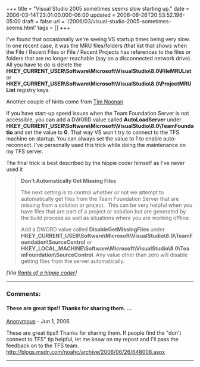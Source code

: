+++
title = "Visual Studio 2005 sometimes seems slow starting up."
date = 2006-03-14T23:01:00.000-06:00
updated = 2006-06-26T20:53:52.196-05:00
draft = false
url = '/2006/03/visual-studio-2005-sometimes-seems.html'
tags = []
+++

I've found that occasionally we're seeing VS startup times being very slow. In one recent case, it was the MRU files/folders (that list that shows when the File / Recent Files or File / Recent Projects has references to the files or folders that are no longer reachable (say on a disconnected network drive). All you have to do is delete the **HKEY\_CURRENT\_USER\\Software\\Microsoft\\VisualStudio\\8.0\\FileMRUList** or **HKEY\_CURRENT\_USER\\Software\\Microsoft\\VisualStudio\\8.0\\ProjectMRUList** registry keys.

Another couple of hints come from [Tim Noonan](http://blogs.msdn.com/hippietim/)

If you have start-up speed issues when the Team Foundation Server is not accessible, you can add a DWORD value called **AutoLoadServer** under **HKEY\_CURRENT\_USER\\Software\\Microsoft\\VisualStudio\\8.0\\TeamFoundatio** and set the value to **0**. That way VS won't try to connect to the TFS machine on startup. You can always set the value to 1 to enable auto-reconnect. I've personally used this trick while doing the maintenance on my TFS server.

The final trick is best described by the hippie coder himself as I've never used it

> **Don't Automatically Get Missing Files**
> 
> The next setting is to control whether or not we attempt to automatically get files from the Team Foundation Server that are missing from a solution or project.  This can be very helpful when you have files that are part of a project or solution but are generated by the build process as well as situations where you are working offline.
> 
> Add a DWORD value called **DisableGetMissingFiles** under **HKEY\_CURRENT\_USER\\Software\\Microsoft\\VisualStudio\\8.0\\TeamFoundation\\SourceControl** or **HKEY\_LOCAL\_MACHINE\\Software\\Microsoft\\VisualStudio\\8.0\\TeamFoundation\\SourceControl**. Any value other than zero will disable getting files from the server automatically.

_\[Via [Rants of a hippie coder](http://blogs.msdn.com/hippietim/archive/2006/03/14/551320.aspx)\]_

---
### Comments:
#### These are great tips!! Thanks for sharing them. ...
[Anonymous]( "noreply@blogger.com") - <time datetime="2006-06-26T20:53:00.000-05:00">Jun 1, 2006</time>

These are great tips!! Thanks for sharing them. If people find the "don't connect to TFS" tip helpful, let me know on my repost and I'll pass the feedback on to the TFS team.  
http://blogs.msdn.com/noahc/archive/2006/06/26/648008.aspx
<hr />
